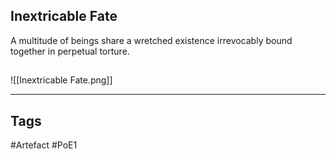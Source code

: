 ## Inextricable Fate
A multitude of beings share a wretched existence
irrevocably bound together in perpetual torture.
##
![[Inextricable Fate.png]]

---
## Tags
#Artefact
#PoE1